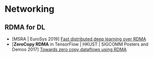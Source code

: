 # Networking

## RDMA for DL

* \[MSRA | EuroSys 2019] [Fast distributed deep learning over RDMA](https://doi.org/10.1145/3302424.3303975)
* \[**ZeroCopy RDMA** in TensorFlow | HKUST | SIGCOMM Posters and Demos 2017] [Towards zero copy dataflows using RDMA](https://doi.org/10.1145/3123878.3131975)
